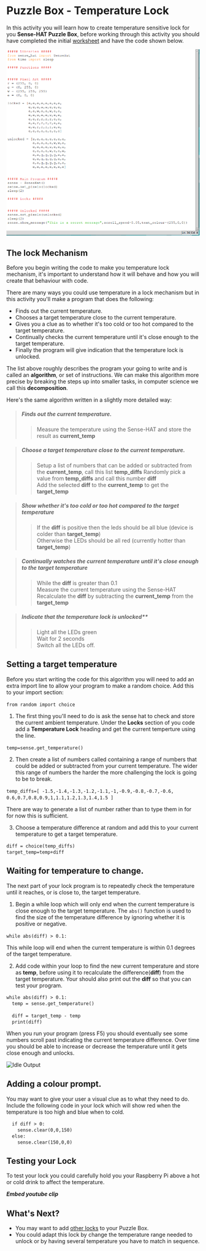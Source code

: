 # Puzzle Box - Temperature Lock
In this activity you will learn how to create temperature sensitive lock for you **Sense-HAT Puzzle Box**, before working through this activity you should have completed the initial [worksheet](worksheet.md) and have the code shown below.

![Code version 2](images/code2.png)

## The lock Mechanism
Before you begin writing the code to make you temperature lock mechanism, it's important to understand how it will behave and how you will create that behaviour with code.

There are many ways you could use temperature in a lock mechanism but in this activity you'll make a program that does the following:

- Finds out the current temperature.
- Chooses a target temperature close to the current temperature.
- Gives you a clue as to whether it's too cold or too hot compared to the target temperature.
- Continually checks the current temperature until it's close enough to the target temperature.
- Finally the program will give indication that the temperature lock is unlocked.

The list above roughly describes the program your going to write and is called an **algorithm**, or set of instructions. We can make this algorithm more precise by breaking the steps up into smaller tasks, in computer science we call this **decomposition**.

Here's the same algorithm written in a slightly more detailed way:

> ##### Finds out the current temperature.
> > Measure the temperature using the Sense-HAT and store the result as **current_temp**

> ##### Choose a target temperature close to the current temperature.
> > Setup a list of numbers that can be added or subtracted from the **current_temp**, call this list **temp_diffs**
> > Randomly pick a value from **temp_diffs** and call this number **diff**  
> > Add the selected **diff** to the **current_temp** to get the **target_temp**  

> ##### Show whether it's too cold or too hot compared to the target temperature
> > If the **diff** is positive then the leds should be all blue (device is colder than **target_temp**)  
> > Otherwise the LEDs should be all red (currently hotter than **target_temp**)  

> ##### Continually watches the current temperature until it's close enough to the target temperature
> > While the **diff** is greater than 0.1  
> > Measure the current temperature using the Sense-HAT  
> > Recalculate the **diff** by subtracting the **current_temp** from the **target_temp**  

> ##### Indicate that the temperature lock is unlocked**
> > Light all the LEDs green  
> > Wait for 2 seconds  
> > Switch all the LEDs off.  

## Setting a target temperature
Before you start writing the code for this algorithm you will need to add an extra import line to allow your program to make a random choice. Add this to your import section:

`from random import choice`

1. The first thing you'll need to do is ask the sense hat to check and store the current ambient temperature. Under the **Locks** section of you code add a **Temperature Lock** heading and get the current temperture using the line.

  `temp=sense.get_temperature()`

2. Then create a list of numbers called containing a range of numbers that could be added or subtracted from your current temperature. The wider this range of numbers the harder the more challenging the lock is going to be to break.

  `temp_diffs=[
    -1.5,-1.4,-1.3,-1.2,-1.1,-1,-0.9,-0.8,-0.7,-0.6,
    0.6,0.7,0.8,0.9,1,1.1,1.2,1.3,1.4,1.5
    ]`

  There are way to generate a list of number rather than to type them in for for now this is sufficient.

3. Choose a temperature difference at random and add this to your current temperature to get a target temperature.

```Python3
diff = choice(temp_diffs)
target_temp=temp+diff
```

## Waiting for temperature to change.
The next part of your lock program is to repeatedly check the temperature until it reaches, or is close to, the target temperature.

1. Begin a while loop which will only end when the current temperature is close enough to the target temperature. The `abs()` function is used to find the size of the temperature difference by ignoring whether it is positive or negative.

  `while abs(diff) > 0.1:`

  This while loop will end when the current temperature is within 0.1 degrees of the target temperature.

2. Add code within your loop to find the new current temperature and store as **temp**, before using it to recalculate the difference(**diff**) from the target temperature. Your should also
print out the **diff** so that you can test your program.

  ```Python3
while abs(diff) > 0.1:
    temp = sense.get_temperature()

    diff = target_temp - temp
    print(diff)
```

  When you run your program (press F5) you should eventually see some numbers scroll past indicating the current temperature difference. Over time you should be able to increase or decrease the temperature until it gets close enough and unlocks.

![Idle Output]()

## Adding a colour prompt.
You may want to give your user a visual clue as to what they need to do. Include the following code in your lock which will show red when the temperature is too high and blue when to cold.

  ```Python3
    if diff > 0:
      sense.clear(0,0,150)
    else:
      sense.clear(150,0,0)
  ```

## Testing your Lock
To test your lock you could carefully hold you your Raspberry Pi above a hot or cold drink to affect the temperature.

***Embed youtube clip***

## What's Next?
- You may want to add [other locks](worksheet.md) to your Puzzle Box.
- You could adapt this lock by change the temperature range needed to unlock or by having several temperature you have to match in sequence.
